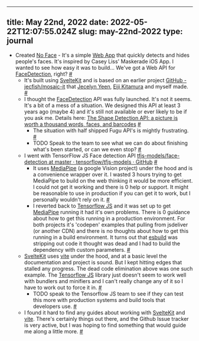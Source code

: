 
---
title: May 22nd, 2022 
date: 2022-05-22T12:07:55.024Z
slug: may-22nd-2022
type: journal
---
* Created [No Face](https://no-face.vercel.app/) - It's a simple [Web App](../entry/web-app) that quickly detects and hides people's faces. It's inspired by Casey Liss' Maskerade iOS App. I wanted to see how easy it was to build... We've got a Web API for [FaceDetection](../entry/facedetection), right? [#](#628a279b-4839-404b-8775-bc70004f25a1)<a name="628a279b-4839-404b-8775-bc70004f25a1"></a>
  * It's built using [SvelteKit](../entry/sveltekit) and is based on an earlier project [GitHub - jecfish/mosaic-it](https://github.com/jecfish/mosaic-it) that [Jecelyn Yeen](../entry/jecelyn-yeen), [Eiji Kitamura](../entry/eiji-kitamura) and myself made. [#](#628b57e3-4123-45df-a036-d7e20279d19a)<a name="628b57e3-4123-45df-a036-d7e20279d19a"></a>
  * I thought the [FaceDetection](../entry/facedetection) API was fully launched. It's not it seems. It's a bit of a mess of a situation. We designed this API at least 3 years ago (maybe 4) and it's still not available or ever likely to be if you ask me. Details here: [The Shape Detection API: a picture is worth a thousand words, faces, and barcodes](https://web.dev/shape-detection/) [#](#628b56e4-0840-4c5a-95bd-13752c0d05a9)<a name="628b56e4-0840-4c5a-95bd-13752c0d05a9"></a>
    * The situation with half shipped Fugu API's is mightly frustrating. [#](#628b5a21-5b81-4419-b015-760da8e28407)<a name="628b5a21-5b81-4419-b015-760da8e28407"></a>
    * TODO Speak to the team to see what we can do about finishing what's been started, or can we even stop? [#](#628b5a32-cb92-4de1-9552-fad053912678)<a name="628b5a32-cb92-4de1-9552-fad053912678"></a>
  * I went with TensorFlow JS Face detection API [tfjs-models/face-detection at master · tensorflow/tfjs-models · GitHub](https://github.com/tensorflow/tfjs-models/tree/master/face-detection) [#](#628b573c-5185-40a5-8701-630abf2c581c)<a name="628b573c-5185-40a5-8701-630abf2c581c"></a>
    * It uses [MediaPipe](../entry/mediapipe) (a google Vision project) under the hood and is a convenience wrapper over it. I wasted 3 hours trying to get MediaPipe to build on the web thinking it would be more efficient. I could not get it working and there is 0 help or support. It might be reasonable to use in production if you can get it to work, but I personally wouldn't rely on it. [#](#628b5758-86f4-47a5-85cf-90d11d661b7a)<a name="628b5758-86f4-47a5-85cf-90d11d661b7a"></a>
    * I reverted back to [Tensorflow JS](../entry/tensorflow-js) and it was set up to get [MediaPipe](../entry/mediapipe) running it had it's own problems. There is 0 guidance about how to get this running in a production environment. For both projects it's 'codepen' examples that pulling from jsdeliver (or another CDN) and there is no thoughts about how to get this running in a build environment. It turns out that [esbuild](../entry/esbuild) was stripping out code it thought was dead and I had to build the dependency with custom parameters. [#](#628b58b8-8c6d-4623-a8a9-e0778ba9f32e)<a name="628b58b8-8c6d-4623-a8a9-e0778ba9f32e"></a>
  * [SvelteKit](../entry/sveltekit) uses [vite](../entry/vite) under the hood, and at a basic level the documentation and project is sound. But I kept hitting edges that stalled any progress. The dead code elimination above was one such example. The [Tensorflow JS](../entry/tensorflow-js) library just doesn't seem to work well with bundlers and minifiers and I can't really change any of it so I have to work out to force it in. [#](#628b5927-f594-4247-a7b6-547d9102649d)<a name="628b5927-f594-4247-a7b6-547d9102649d"></a>
    * TODO  speak to the Tensorflow JS team to see if they can test this more with production systems and build tools that developers use. [#](#628b59c4-5c10-4166-a053-0f435c90c778)<a name="628b59c4-5c10-4166-a053-0f435c90c778"></a>
  * I found it hard to find any guides about working with [SvelteKit](../entry/sveltekit) and [vite](../entry/vite). There's certainly things out there, and the Github Issue tracker is very active, but I was hoping to find something that would guide me along a little more. [#](#628b5a9b-8b80-42e4-86ba-eaf224e74d84)<a name="628b5a9b-8b80-42e4-86ba-eaf224e74d84"></a>

